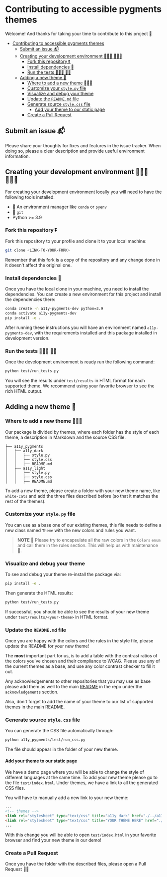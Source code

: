 # Contributing to accessible pygments themes

Welcome! And thanks for taking your time to contribute to this project 🤩

- [Contributing to accessible pygments themes](#contributing-to-accessible-pygments-themes)
  - [Submit an issue 📬](#submit-an-issue-)
  - [Creating your development environment 👩🏻‍💻 👨🏼‍💻](#creating-your-development-environment--)
    - [Fork this repository ⏬](#fork-this-repository-)
    - [Install dependencies 💽](#install-dependencies-)
    - [Run the tests 🏃🏻‍♀️ 🏃‍♂️](#run-the-tests-️-️)
  - [Adding a new theme 🎨](#adding-a-new-theme-)
    - [Where to add a new theme 👩🏼‍🎨](#where-to-add-a-new-theme-)
    - [Customize your `style.py` file](#customize-your-stylepy-file)
    - [Visualize and debug your theme](#visualize-and-debug-your-theme)
    - [Update the `README.md` file](#update-the-readmemd-file)
    - [Generate source `style.css` file](#generate-source-stylecss-file)
      - [Add your theme to our static page](#add-your-theme-to-our-static-page)
    - [Create a Pull Request](#create-a-pull-request)

## Submit an issue 📬

Please share your thoughts for fixes and features in the issue tracker.
When doing so, please a clear description and provide useful environment information.

## Creating your development environment 👩🏻‍💻 👨🏼‍💻

For creating your development environment locally you will need to have the following tools installed:

- 🐍 An environment manager like `conda` or `pyenv`
- 📝 `git`
- Python >= 3.9

### Fork this repository ⏬

Fork this repository to your profile and clone it to your local machine:

```bash
git clone <LINK-TO-YOUR-FORK>
```

Remember that this fork is a copy of the repository and any change done in it doesn't affect the original one.

### Install dependencies 💽

Once you have the local clone in your machine, you need to install the dependencies.
You can create a new environment for this project and install the dependencies there:

```bash
conda create -n a11y-pygments-dev python=3.9
conda activate a11y-pygments-dev
pip install -e .
```

After running these instructions you will have an environment named `a11y-pygments-dev`, with the requirements installed and this package installed in development version.

### Run the tests 🏃🏻‍♀️ 🏃‍♂️

Once the development environment is ready run the following command:

```bash
python test/run_tests.py
```

You will see the results under `test/results` in HTML format for each supported theme.
We recommend using your favorite browser to see the rich HTML output.

## Adding a new theme 🎨

### Where to add a new theme 👩🏼‍🎨

Our package is divided by themes, where each folder has the style of each theme, a description in Markdown and the source CSS file.

```text
├── a11y_pygments
│   ├── a11y_dark
│   │   ├── style.py
│   │   ├── style.css
│   │   ├── README.md
│   ├── a11y_light
│   │   ├── style.py
│   │   ├── style.css
│   │   ├── README.md
```

To add a new theme, please create a folder with your new theme name, like `white-cats` and add the three files described before (so that it matches the rest of the themes).

### Customize your `style.py` file

You can use as a base one of our existing themes, this file needs to define a new class named `Theme` with the new colors and rules you want.

> **NOTE** 📝
> Please try to encapsulate all the raw colors in the `Colors` `enum` and call them in the rules section. This will help us with maintenance 🙏.

### Visualize and debug your theme

To see and debug your theme re-install the package via:

```bash
pip install -e .
```

Then generate the HTML results:

```bash
python test/run_tests.py
```

If successful, you should be able to see the results of your new theme under `test/results/<your-theme>` in HTML format.

### Update the `README.md` file

Once you are happy with the colors and the rules in the style file, please update the README for your new theme!

The **most** important part for us, is to add a table with the contrast ratios of the colors you've chosen and their compliance to WCAG. Please use any of the current themes as a base, and use any color contrast checker to fill it out.

Any acknowledgements to other repositories that you may use as base please add them as well to the main [README](./README.md) in the repo under the `acknowledgements` section.

Also, don't forget to add the name of your theme to our list of supported themes in the main README.

### Generate source `style.css` file

You can generate the CSS file automatically through:

```bash
python a11y_pygments/test/run_css.py
```

The file should appear in the folder of your new theme.

#### Add your theme to our static page

We have a demo page where you will be able to change the style of different languages at the same time.
To add your new theme please go to the file `test/index.html`. Under themes, we have a link to all the generated CSS files.

You will have to manually add a new link to your new theme:

```HTML
...
<!-- themes -->
<link rel="stylesheet" type="text/css" title="a11y dark" href="./../a11y_pygments/a11y_dark/style.css">
<link rel="stylesheet" type="text/css" title="YOUR THEME HERE" href="./../a11y_pygments/<your-theme>/style.css">
...

```

With this change you will be able to open `test/index.html` in your favorite browser and find your new theme in our demo!

### Create a Pull Request

Once you have the folder with the described files, please open a Pull Request 👏🏻
